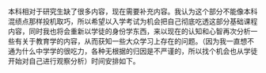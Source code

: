 本科相对于研究生缺了很多内容，现在需要补充内容。我认为这个部分不能像本科混绩点那样投机取巧，所以希望以入学考试为机会把自己彻底吃透这部分基础课程内容，同时我也将会重新以学徒的身份学东西，来以现在的认知和心智再次分析一些有关于教育学的内容，从而获知一些大众学习上存在的问题。（因为我一直想不通为什么中学学的很吃力，各种无根据的归因是不严谨的，所以找个机会也从学徒开始对自己进行观察分析）时间安排如下。
<!DOCTYPE html>
<html lang="zh">
<head>
    <meta charset="UTF-8">
    <meta name="viewport" content="width=device-width, initial-scale=1.0">
    <title>课程安排</title>
    <style>
        /* 全局页面样式，使页面内容垂直和水平居中 */
        body {
            display: flex;
            justify-content: center; /* 水平居中 */
            align-items: center; /* 垂直居中 */
            height: 100vh; /* 让 body 占满整个视口高度 */
            margin: 0; /* 移除默认外边距 */
            background-color: #fdfdfd; /* 可选：设置背景颜色 */
        }

        /* 表格样式 */
        table {
            width: 50%;
            border-collapse: collapse;
        }
        th, td {
            border: 1px solid #000;
            text-align: center;
            padding: 8px;
        }
        th {
            background-color: #f2f2f2;
        }
        tr:nth-child(even) {
            background-color: #f9f9f9;
        }
    </style>
</head>
<body>
    <table>
        <thead>
            <tr>
                <th>学科</th>
                <th>日期</th>
            </tr>
        </thead>
        <tbody>
            <tr>
                <td>大气动力学</td>
                <td>1-3月</td>
            </tr>
            <tr>
                <td>大气物理学</td>
                <td>3-5月</td>
            </tr>
            <tr>
                <td>基础天文学</td>
                <td>5-7月</td>
            </tr>
            <tr>
                <td>流体力学</td>
                <td>7-9月</td>
            </tr>
            <tr>
                <td>偏微分方程</td>
                <td>1-9月</td>
            </tr>
        </tbody>
    </table>
</body>
</html>
